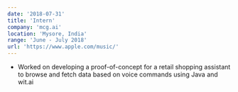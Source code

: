 ```yaml
---
date: '2018-07-31'
title: 'Intern'
company: 'mcg.ai'
location: 'Mysore, India'
range: 'June - July 2018'
url: 'https://www.apple.com/music/'
---
```


- Worked on developing a proof-of-concept for a retail shopping assistant to browse and fetch data based on voice commands using Java and wit.ai
